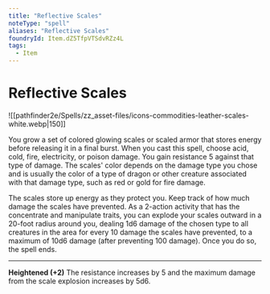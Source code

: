 ```yaml
---
title: "Reflective Scales"
noteType: "spell"
aliases: "Reflective Scales"
foundryId: Item.dZ5TfpVTSdvRZz4L
tags:
  - Item
---
```


# Reflective Scales
![[pathfinder2e/Spells/zz_asset-files/icons-commodities-leather-scales-white.webp|150]]

You grow a set of colored glowing scales or scaled armor that stores energy before releasing it in a final burst. When you cast this spell, choose acid, cold, fire, electricity, or poison damage. You gain resistance 5 against that type of damage. The scales' color depends on the damage type you chose and is usually the color of a type of dragon or other creature associated with that damage type, such as red or gold for fire damage.

The scales store up energy as they protect you. Keep track of how much damage the scales have prevented. As a 2-action activity that has the concentrate and manipulate traits, you can explode your scales outward in a 20-foot radius around you, dealing 1d6 damage of the chosen type to all creatures in the area for every 10 damage the scales have prevented, to a maximum of 10d6 damage (after preventing 100 damage). Once you do so, the spell ends.

* * *

**Heightened (+2)** The resistance increases by 5 and the maximum damage from the scale explosion increases by 5d6.
